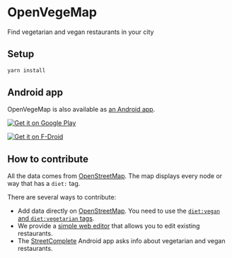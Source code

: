 # OpenVegeMap

Find vegetarian and vegan restaurants in your city

## Setup

```bash
yarn install
```

## Android app

OpenVegeMap is also available as [an Android app](https://github.com/Rudloff/openvegemap-cordova).

[![Get it on Google Play](https://play.google.com/intl/en_us/badges/images/generic/en_badge_web_generic.png)](https://play.google.com/store/apps/details?id=pro.rudloff.openvegemap)

[![Get it on F-Droid](https://f-droid.org/badge/get-it-on.png)](https://f-droid.org/packages/pro.rudloff.openvegemap/)

## How to contribute

All the data comes from [OpenStreetMap](https://www.openstreetmap.org/).
The map displays every node or way that has a `diet:` tag.

There are several ways to contribute:

* Add data directly on [OpenStreetMap](https://www.openstreetmap.org/edit).
    You need to use the [`diet:vegan` and `diet:vegetarian` tags](https://wiki.openstreetmap.org/wiki/Key:diet).
* We provide a [simple web editor](https://editor.openvegemap.netlib.re/) that allows you to edit existing restaurants.
* The [StreetComplete](https://github.com/westnordost/StreetComplete/) Android app asks info about vegetarian and vegan restaurants.
